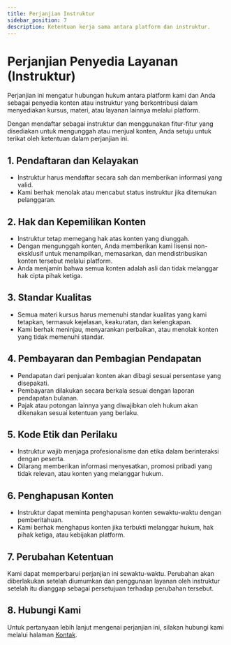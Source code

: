 ```yaml
---
title: Perjanjian Instruktur
sidebar_position: 7
description: Ketentuan kerja sama antara platform dan instruktur.
---
```


# Perjanjian Penyedia Layanan (Instruktur)

Perjanjian ini mengatur hubungan hukum antara platform kami dan Anda sebagai penyedia konten atau instruktur yang berkontribusi dalam menyediakan kursus, materi, atau layanan lainnya melalui platform.

Dengan mendaftar sebagai instruktur dan menggunakan fitur-fitur yang disediakan untuk mengunggah atau menjual konten, Anda setuju untuk terikat oleh ketentuan dalam perjanjian ini.

## 1. Pendaftaran dan Kelayakan

- Instruktur harus mendaftar secara sah dan memberikan informasi yang valid.
- Kami berhak menolak atau mencabut status instruktur jika ditemukan pelanggaran.

## 2. Hak dan Kepemilikan Konten

- Instruktur tetap memegang hak atas konten yang diunggah.
- Dengan mengunggah konten, Anda memberikan kami lisensi non-eksklusif untuk menampilkan, memasarkan, dan mendistribusikan konten tersebut melalui platform.
- Anda menjamin bahwa semua konten adalah asli dan tidak melanggar hak cipta pihak ketiga.

## 3. Standar Kualitas

- Semua materi kursus harus memenuhi standar kualitas yang kami tetapkan, termasuk kejelasan, keakuratan, dan kelengkapan.
- Kami berhak meninjau, menyarankan perbaikan, atau menolak konten yang tidak memenuhi standar.

## 4. Pembayaran dan Pembagian Pendapatan

- Pendapatan dari penjualan konten akan dibagi sesuai persentase yang disepakati.
- Pembayaran dilakukan secara berkala sesuai dengan laporan pendapatan bulanan.
- Pajak atau potongan lainnya yang diwajibkan oleh hukum akan dikenakan sesuai ketentuan yang berlaku.

## 5. Kode Etik dan Perilaku

- Instruktur wajib menjaga profesionalisme dan etika dalam berinteraksi dengan peserta.
- Dilarang memberikan informasi menyesatkan, promosi pribadi yang tidak relevan, atau konten yang melanggar hukum.

## 6. Penghapusan Konten

- Instruktur dapat meminta penghapusan konten sewaktu-waktu dengan pemberitahuan.
- Kami berhak menghapus konten jika terbukti melanggar hukum, hak pihak ketiga, atau kebijakan platform.

## 7. Perubahan Ketentuan

Kami dapat memperbarui perjanjian ini sewaktu-waktu. Perubahan akan diberlakukan setelah diumumkan dan penggunaan layanan oleh instruktur setelah itu dianggap sebagai persetujuan terhadap perubahan tersebut.

## 8. Hubungi Kami

Untuk pertanyaan lebih lanjut mengenai perjanjian ini, silakan hubungi kami melalui halaman [Kontak](/hubungi-kami).

